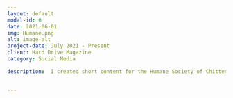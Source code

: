 ```yaml
---
layout: default
modal-id: 6
date: 2021-06-01
img: Humane.png
alt: image-alt
project-date: July 2021 - Present
client: Hard Drive Magazine
category: Social Media

description:  I created short content for the Humane Society of Chittenden Counties end of year fundraiser


---
```


